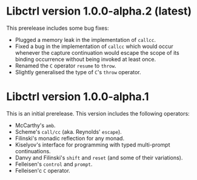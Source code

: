 # Libctrl version 1.0.0-alpha.2 (latest)

This prerelease includes some bug fixes:

* Plugged a memory leak in the implementation of `callcc`.
* Fixed a bug in the implementation of `callcc` which would occur
  whenever the capture continuation would escape the scope of its
  binding occurrence without being invoked at least once.
* Renamed the `C` operator `resume` to `throw`.
* Slightly generalised the type of `C`'s `throw` operator.

# Libctrl version 1.0.0-alpha.1

This is an initial prerelease. This version includes the following
operators:

* McCarthy's `amb`.
* Scheme's `call/cc` (aka. Reynolds' `escape`).
* Filinski's monadic reflection for any monad.
* Kiselyov's interface for programming with typed multi-prompt continuations.
* Danvy and Filinski's `shift` and `reset` (and some of their variations).
* Felleisen's `control` and `prompt`.
* Felleisen'c `C` operator.
